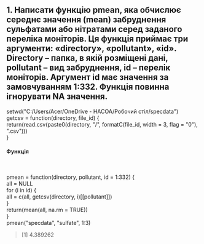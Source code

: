 ## 1.	Написати функцію pmean, яка обчислює середнє значення (mean) забруднення сульфатами або нітратами серед заданого переліка моніторів. Ця функція приймає три аргументи: «directory», «pollutant», «id». Directory – папка, в якій розміщені дані, pollutant – вид забруднення, id – перелік моніторів. Аргумент id має значення за замовчуванням 1:332. Функція повинна ігнорувати NA значення. ## 
setwd("C:/Users/Acer/OneDrive - НАСОА/Робочий стіл/specdata") <br>
getcsv = function(directory, file_id) { <br>
  return(read.csv(paste0(directory, "/", formatC(file_id, width = 3, flag = "0"), ".csv"))) <br>
} <br> 
<h4>Функція</h4> <br>

pmean = function(directory, pollutant, id = 1:332) { <br>
  all = NULL <br>
  for (i in id) { <br>
    all = c(all, getcsv(directory, i)[[pollutant]]) <br>
  } <br>
  return(mean(all, na.rm = TRUE)) <br>
} <br>
pmean("specdata", "sulfate", 1:3) <br>

> [1] 4.389262

